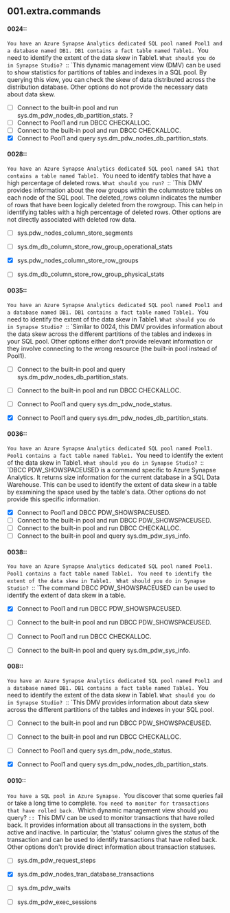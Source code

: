 ##   001.extra.commands

#### 0024::
`You have an Azure Synapse Analytics dedicated SQL pool named Pool1 and a database named DB1. DB1 contains a fact table named Table1.
`You need to identify the extent of the data skew in Table1.
`What should you do in Synapse Studio?
`::
`This dynamic management view (DMV) can be used to show statistics for partitions of tables and indexes in a SQL pool. By querying this view, you can check the skew of data distributed across the distribution database. Other options do not provide the necessary data about data skew.

- [ ] Connect to the built-in pool and run sys.dm_pdw_nodes_db_partition_stats. ? 
- [ ] Connect to Pool1 and run DBCC CHECKALLOC.
- [ ] Connect to the built-in pool and run DBCC CHECKALLOC.
- [x] Connect to Pool1 and query sys.dm_pdw_nodes_db_partition_stats.

#### 0028::
`You have an Azure Synapse Analytics dedicated SQL pool named SA1 that contains a table named Table1.
`You need to identify tables that have a high percentage of deleted rows.
`What should you run?
`::
`This DMV provides information about the row groups within the columnstore tables on each node of the SQL pool. The deleted_rows column indicates the number of rows that have been logically deleted from the rowgroup. This can help in identifying tables with a high percentage of deleted rows. Other options are not directly associated with deleted row data.

- [ ] sys.pdw_nodes_column_store_segments
- [ ] sys.dm_db_column_store_row_group_operational_stats
- [x] sys.pdw_nodes_column_store_row_groups
- [ ] sys.dm_db_column_store_row_group_physical_stats


#### 0035::
`You have an Azure Synapse Analytics dedicated SQL pool named Pool1 and a database named DB1. DB1 contains a fact table named Table1.
`You need to identify the extent of the data skew in Table1.
`What should you do in Synapse Studio?
`::
`Similar to 0024, this DMV provides information about the data skew across the different partitions of the tables and indexes in your SQL pool. Other options either don't provide relevant information or they involve connecting to the wrong resource (the built-in pool instead of Pool1).

- [ ] Connect to the built-in pool and query sys.dm_pdw_nodes_db_partition_stats.
- [ ] Connect to the built-in pool and run DBCC CHECKALLOC.
- [ ] Connect to Pool1 and query sys.dm_pdw_node_status.
- [x] Connect to Pool1 and query sys.dm_pdw_nodes_db_partition_stats.


#### 0036::
`You have an Azure Synapse Analytics dedicated SQL pool named Pool1. Pool1 contains a fact table named Table1.
`You need to identify the extent of the data skew in Table1.
`What should you do in Synapse Studio?
`::
`DBCC PDW_SHOWSPACEUSED is a command specific to Azure Synapse Analytics. It returns size information for the current database in a SQL Data Warehouse. This can be used to identify the extent of data skew in a table by examining the space used by the table's data. Other options do not provide this specific information.

- [x] Connect to Pool1 and DBCC PDW_SHOWSPACEUSED.
- [ ] Connect to the built-in pool and run DBCC PDW_SHOWSPACEUSED.
- [ ] Connect to the built-in pool and run DBCC CHECKALLOC.
- [ ] Connect to the built-in pool and query sys.dm_pdw_sys_info.

#### 0038::
`You have an Azure Synapse Analytics dedicated SQL pool named Pool1. Pool1 contains a fact table named Table1.
`
`You need to identify the extent of the data skew in Table1.
`
`What should you do in Synapse Studio?
`::
`The command DBCC PDW_SHOWSPACEUSED can be used to identify the extent of data skew in a table.

- [x] Connect to Pool1 and run DBCC PDW_SHOWSPACEUSED.
- [ ] Connect to the built-in pool and run DBCC PDW_SHOWSPACEUSED.
- [ ] Connect to Pool1 and run DBCC CHECKALLOC.
- [ ] Connect to the built-in pool and query sys.dm_pdw_sys_info.


#### 008::
`You have an Azure Synapse Analytics dedicated SQL pool named Pool1 and a database named DB1. DB1 contains a fact table named Table1.
`You need to identify the extent of the data skew in Table1.
`What should you do in Synapse Studio?
`::
`This DMV provides information about data skew across the different partitions of the tables and indexes in your SQL pool.

- [ ] Connect to the built-in pool and run DBCC PDW_SHOWSPACEUSED.
- [ ] Connect to the built-in pool and run DBCC CHECKALLOC.
- [ ] Connect to Pool1 and query sys.dm_pdw_node_status.
- [x] Connect to Pool1 and query sys.dm_pdw_nodes_db_partition_stats.


#### 0010::
`You have a SQL pool in Azure Synapse.
`You discover that some queries fail or take a long time to complete.
`You need to monitor for transactions that have rolled back.
`Which dynamic management view should you query?
`::
`This DMV can be used to monitor transactions that have rolled back. It provides information about all transactions in the system, both active and inactive. In particular, the 'status' column gives the status of the transaction and can be used to identify transactions that have rolled back. Other options don't provide direct information about transaction statuses.

- [ ] sys.dm_pdw_request_steps
- [x] sys.dm_pdw_nodes_tran_database_transactions
- [ ] sys.dm_pdw_waits
- [ ] sys.dm_pdw_exec_sessions

